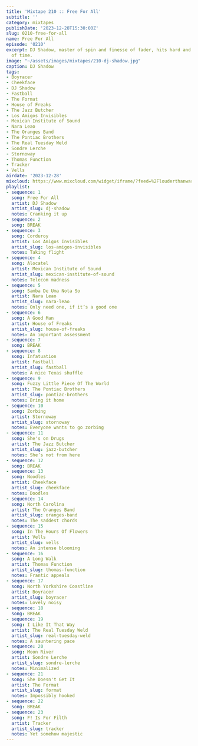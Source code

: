 ```yaml
---
title: 'Mixtape 210 :: Free For All'
subtitle: ''
category: mixtapes
publishDate: '2023-12-28T15:30:00Z'
slug: 0210-free-for-all
name: Free For All
episode: '0210'
excerpt: DJ Shadow, master of spin and finesse of fader, hits hard and in the nick
  of time.
image: "~/assets/images/mixtapes/210-dj-shadow.jpg"
caption: DJ Shadow
tags:
- Boyracer
- Cheekface
- DJ Shadow
- Fastball
- The Format
- House of Freaks
- The Jazz Butcher
- Los Amigos Invisibles
- Mexican Institute of Sound
- Nara Leao
- The Oranges Band
- The Pontiac Brothers
- The Real Tuesday Weld
- Sondre Lerche
- Stornoway
- Thomas Function
- Tracker
- Vells
airdate: '2023-12-28'
mixcloud: https://www.mixcloud.com/widget/iframe/?feed=%2Flouderthanwar%2Fthe-mixtape-210-free-for-all-2023-12-28%2F&hide_artwork=1&hide_cover=1
playlist:
- sequence: 1
  song: Free For All
  artist: DJ Shadow
  artist_slug: dj-shadow
  notes: Cranking it up
- sequence: 2
  song: BREAK
- sequence: 3
  song: Corduroy
  artist: Los Amigos Invisibles
  artist_slug: los-amigos-invisibles
  notes: Taking flight
- sequence: 4
  song: Alocatel
  artist: Mexican Institute of Sound
  artist_slug: mexican-institute-of-sound
  notes: Telecom madness
- sequence: 5
  song: Samba De Uma Nota So
  artist: Nara Leao
  artist_slug: nara-leao
  notes: Only need one, if it’s a good one
- sequence: 6
  song: A Good Man
  artist: House of Freaks
  artist_slug: house-of-freaks
  notes: An important assessment
- sequence: 7
  song: BREAK
- sequence: 8
  song: Infatuation
  artist: Fastball
  artist_slug: fastball
  notes: A nice Texas shuffle
- sequence: 9
  song: Fuzzy Little Piece Of The World
  artist: The Pontiac Brothers
  artist_slug: pontiac-brothers
  notes: Bring it home
- sequence: 10
  song: Zorbing
  artist: Stornoway
  artist_slug: stornoway
  notes: Everyone wants to go zorbing
- sequence: 11
  song: She's on Drugs
  artist: The Jazz Butcher
  artist_slug: jazz-butcher
  notes: She’s not from here
- sequence: 12
  song: BREAK
- sequence: 13
  song: Noodles
  artist: Cheekface
  artist_slug: cheekface
  notes: Doodles
- sequence: 14
  song: North Carolina
  artist: The Oranges Band
  artist_slug: oranges-band
  notes: The saddest chords
- sequence: 15
  song: In The Hours Of Flowers
  artist: Vells
  artist_slug: vells
  notes: An intense blooming
- sequence: 16
  song: A Long Walk
  artist: Thomas Function
  artist_slug: thomas-function
  notes: Frantic appeals
- sequence: 17
  song: North Yorkshire Coastline
  artist: Boyracer
  artist_slug: boyracer
  notes: Lovely noisy
- sequence: 18
  song: BREAK
- sequence: 19
  song: I Like It That Way
  artist: The Real Tuesday Weld
  artist_slug: real-tuesday-weld
  notes: A sauntering pace
- sequence: 20
  song: Moon River
  artist: Sondre Lerche
  artist_slug: sondre-lerche
  notes: Minimalized
- sequence: 21
  song: She Doesn't Get It
  artist: The Format
  artist_slug: format
  notes: Impossibly hooked
- sequence: 22
  song: BREAK
- sequence: 23
  song: F! Is For Filth
  artist: Tracker
  artist_slug: tracker
  notes: Yet somehow majestic
---
```


